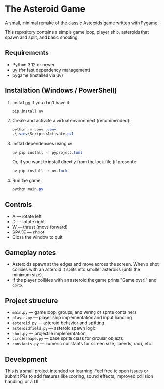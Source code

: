 # The Asteroid Game

A small, minimal remake of the classic Asteroids game written with Pygame.

This repository contains a simple game loop, player ship, asteroids that spawn and split, and basic shooting.

## Requirements

- Python 3.12 or newer
- [uv](https://github.com/astral-sh/uv) (for fast dependency management)
- pygame (installed via uv)

## Installation (Windows / PowerShell)

1. Install [uv](https://github.com/astral-sh/uv) if you don't have it:

   ```powershell
   pip install uv
   ```

2. Create and activate a virtual environment (recommended):

   ```powershell
   python -m venv .venv
   .\.venv\Scripts\Activate.ps1
   ```

3. Install dependencies using uv:

   ```powershell
   uv pip install -r pyproject.toml
   ```

   Or, if you want to install directly from the lock file (if present):

   ```powershell
   uv pip install -r uv.lock
   ```

4. Run the game:

   ```powershell
   python main.py
   ```

## Controls

- A — rotate left
- D — rotate right
- W — thrust (move forward)
- SPACE — shoot
- Close the window to quit

## Gameplay notes

- Asteroids spawn at the edges and move across the screen. When a shot collides with an asteroid it splits into smaller asteroids (until the minimum size).
- If the player collides with an asteroid the game prints "Game over!" and exits.

## Project structure

- `main.py` — game loop, groups, and wiring of sprite containers
- `player.py` — player ship implementation and input handling
- `asteroid.py` — asteroid behavior and splitting
- `asteroidfield.py` — asteroid spawn logic
- `shot.py` — projectile implementation
- `circleshape.py` — base sprite class for circular objects
- `constants.py` — numeric constants for screen size, speeds, radii, etc.

## Development

This is a small project intended for learning. Feel free to open issues or submit PRs to add features like scoring, sound effects, improved collision handling, or a UI.

